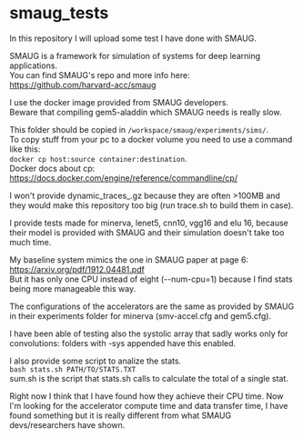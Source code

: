 # smaug\_tests

In this repository I will upload some test I have done with SMAUG.  

SMAUG is a framework for simulation of systems for deep learning applications.  
You can find SMAUG's repo and more info here:  
https://github.com/harvard-acc/smaug   

I use the docker image provided from SMAUG developers.  
Beware that compiling gem5-aladdin which SMAUG needs is really slow.  

This folder should be copied in `/workspace/smaug/experiments/sims/`.  
To copy stuff from your pc to a docker volume you need to use a command like
this:  
`docker cp host:source container:destination`.   
Docker docs about cp: https://docs.docker.com/engine/reference/commandline/cp/    

I won't provide dynamic\_traces\_.gz because they are often >100MB and they 
would make this repository too big (run trace.sh to build them in case).  

I provide tests made for minerva, lenet5, cnn10, vgg16 and elu 16, because their
model is provided with SMAUG and their simulation doesn't take too much time.  

My baseline system mimics the one in SMAUG paper at page 6:  
https://arxiv.org/pdf/1912.04481.pdf  
But it has only one CPU instead of eight (--num-cpu=1) because I find stats 
being more manageable this way.  

The configurations of the accelerators are the same as provided by SMAUG in 
their experiments folder for minerva (smv-accel.cfg and gem5.cfg).  

I have been able of testing also the systolic array that sadly works only for
convolutions: folders with -sys appended have this enabled.  

I also provide some script to analize the stats.  
`bash stats.sh PATH/TO/STATS.TXT`  
sum.sh is the script that stats.sh calls to calculate the total of a single
stat.  

Right now I think that I have found how they achieve their CPU time.
Now I'm looking for the accelerator compute time and data transfer time, I have
found something but it is really different from what SMAUG devs/researchers have
shown.  
